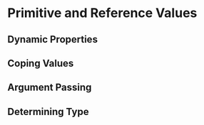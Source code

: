 # Primitive and Reference Values <Badge type="warning" text="todo" />


## Dynamic Properties


## Coping Values


## Argument Passing


## Determining Type


